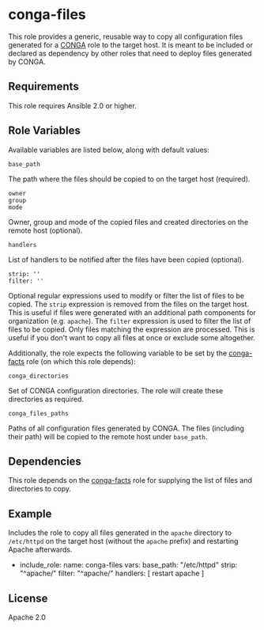 # conga-files

This role provides a generic, reusable way to copy all configuration files generated for a [CONGA](http://devops.wcm.io/conga/) role to the target host. It is meant to be included or declared as dependency by other roles that need to deploy files generated by CONGA.

## Requirements

This role requires Ansible 2.0 or higher.

## Role Variables

Available variables are listed below, along with default values:

	base_path

The path where the files should be copied to on the target host (required).
	
	owner
	group
	mode

Owner, group and mode of the copied files and created directories on the remote host (optional).

	handlers

List of handlers to be notified after the files have been copied (optional).

	strip: ''
	filter: ''	

Optional regular expressions used to modify or filter the list of files to be copied.
The `strip` expression is removed from the files on the target host. This is useful if files were generated with an additional path components for organization (e.g. `apache`).
The `filter` expression is used to filter the list of files to be copied. Only files matching the expression are processed. This is useful if you don't want to copy all files at once or exclude some altogether.
	
Additionally, the role expects the following variable to be set by the [conga-facts](https://github.com/wcm-io-devops/ansible-conga-facts) role (on which this role depends):

	conga_directories

Set of CONGA configuration directories. The role will create these directories as required.

	conga_files_paths

Paths of all configuration files generated by CONGA. The files (including their path) will be copied to the remote host under `base_path`.

## Dependencies

This role depends on the [conga-facts](https://github.com/wcm-io-devops/ansible-conga-facts) role for supplying the list of files and directories to copy.

## Example

Includes the role to copy all files generated in the `apache` directory to  `/etc/httpd` on the target host (without the `apache` prefix) and restarting Apache afterwards.

  - include_role:
      name: conga-files
    vars:
      base_path: "/etc/httpd"
      strip: "^apache/"
      filter: "^apache/"
      handlers: [ restart apache ]

## License

Apache 2.0
